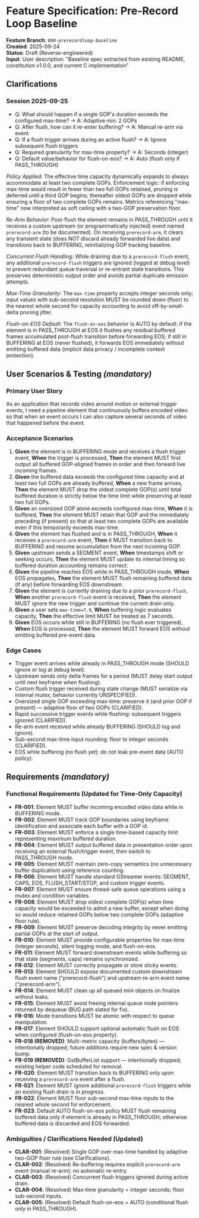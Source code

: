 # Feature Specification: Pre-Record Loop Baseline

**Feature Branch**: `000-prerecordloop-baseline`  
**Created**: 2025-09-24  
**Status**: Draft (Reverse-engineered)  
**Input**: User description: "Baseline spec extracted from existing README, constitution v1.0.0, and current C implementation"

## Clarifications
### Session 2025-09-25
- Q: What should happen if a single GOP's duration exceeds the configured max-time? → A: Adaptive min: 2 GOPs
- Q: After flush, how can it re-enter buffering? → A: Manual re-arm via event
- Q: If a flush trigger arrives during an active flush? → A: Ignore subsequent flush triggers
- Q: Required granularity for max-time property? → A: Seconds (integer)
- Q: Default value/behavior for flush-on-eos? → A: Auto (flush only if PASS_THROUGH)

*Policy Applied*: The effective time capacity dynamically expands to always accommodate at least two complete GOPs. Enforcement logic: if enforcing max-time would result in fewer than two full GOPs retained, pruning is deferred until a third GOP begins; thereafter oldest GOPs are dropped while ensuring a floor of two complete GOPs remains. Metrics referencing "max-time" now interpreted as soft ceiling with a two-GOP preservation floor.

*Re-Arm Behavior*: Post-flush the element remains in PASS_THROUGH until it receives a custom upstream (or programmatically injected) event named `prerecord-arm` (to be documented). On receiving `prerecord-arm`, it clears any transient state (does NOT discard already forwarded live data) and transitions back to BUFFERING, reinitializing GOP tracking baseline.

*Concurrent Flush Handling*: While draining due to a `prerecord-flush` event, any additional `prerecord-flush` triggers are ignored (logged at debug level) to prevent redundant queue traversal or re-entrant state transitions. This preserves deterministic output order and avoids partial duplicate emission attempts.

*Max-Time Granularity*: The `max-time` property accepts integer seconds only; input values with sub-second resolution MUST be rounded down (floor) to the nearest whole second for capacity accounting to avoid off-by-small-delta pruning jitter.

*Flush-on-EOS Default*: The `flush-on-eos` behavior is AUTO by default: if the element is in PASS_THROUGH at EOS it flushes any residual buffered frames accumulated post-flush transition before forwarding EOS; if still in BUFFERING at EOS (never flushed), it forwards EOS immediately without emitting buffered data (implicit data privacy / incomplete context protection).

## User Scenarios & Testing *(mandatory)*

### Primary User Story
As an application that records video around motion or external trigger events, I need a pipeline element that continuously buffers encoded video so that when an event occurs I can also capture several seconds of video that happened before the event.

### Acceptance Scenarios
1. **Given** the element is in BUFFERING mode and receives a flush trigger event, **When** the trigger is processed, **Then** the element MUST first output all buffered GOP-aligned frames in order and then forward live incoming frames.
2. **Given** the buffered data exceeds the configured time capacity and at least two full GOPs are already buffered, **When** a new frame arrives, **Then** the element MUST drop the oldest complete GOP(s) until total buffered duration is strictly below the time limit while preserving at least two full GOPs.
3. **Given** an oversized GOP alone exceeds configured max-time, **When** it is buffered, **Then** the element MUST retain that GOP and the immediately preceding (if present) so that at least two complete GOPs are available even if this temporarily exceeds max-time.
4. **Given** the element has flushed and is in PASS_THROUGH, **When** it receives a `prerecord-arm` event, **Then** it MUST transition back to BUFFERING and resume accumulation from the next incoming GOP.
5. **Given** upstream sends a SEGMENT event, **When** timestamps shift or seeking occurs, **Then** the element MUST update its internal timing so buffered duration accounting remains correct.
6. **Given** the pipeline reaches EOS while in PASS_THROUGH mode, **When** EOS propagates, **Then** the element MUST flush remaining buffered data (if any) before forwarding EOS downstream.
7. **Given** the element is currently draining due to a prior `prerecord-flush`, **When** another `prerecord-flush` event is received, **Then** the element MUST ignore the new trigger and continue the current drain only.
8. **Given** a user sets `max-time=7.9`, **When** buffering logic evaluates capacity, **Then** the effective limit MUST be treated as 7 seconds.
9. **Given** EOS occurs while still in BUFFERING (no flush ever triggered), **When** EOS is processed, **Then** the element MUST forward EOS without emitting buffered pre-event data.

### Edge Cases
- Trigger event arrives while already in PASS_THROUGH mode (SHOULD ignore or log at debug level).  
- Upstream sends only delta frames for a period (MUST delay start output until next keyframe when flushing).  
- Custom flush trigger received during state change (MUST serialize via internal mutex; behavior currently UNSPECIFIED).  
- Oversized single GOP exceeding max-time: preserve it (and prior GOP if present) — adaptive floor of two GOPs (CLARIFIED).  
- Rapid successive trigger events while flushing: subsequent triggers ignored (CLARIFIED).  
- Re-arm event received while already BUFFERING (SHOULD log and ignore).  
- Sub-second max-time input rounding: floor to integer seconds (CLARIFIED).  
- EOS while buffering (no flush yet): do not leak pre-event data (AUTO policy).  

## Requirements *(mandatory)*

### Functional Requirements (Updated for Time-Only Capacity)
- **FR-001**: Element MUST buffer incoming encoded video data while in BUFFERING mode.
- **FR-002**: Element MUST track GOP boundaries using keyframe identification and associate each buffer with a GOP id.
- **FR-003**: Element MUST enforce a single time-based capacity limit representing maximum buffered duration.
- **FR-004**: Element MUST output buffered data in presentation order upon receiving an external flush/trigger event, then switch to PASS_THROUGH mode.
- **FR-005**: Element MUST maintain zero-copy semantics (no unnecessary buffer duplication) using reference counting.
- **FR-006**: Element MUST handle standard GStreamer events: SEGMENT, CAPS, EOS, FLUSH_START/STOP, and custom trigger events.
- **FR-007**: Element MUST ensure thread-safe queue operations using a mutex and condition variables.
- **FR-008**: Element MUST drop oldest complete GOP(s) when time capacity would be exceeded to admit a new buffer, except when doing so would reduce retained GOPs below two complete GOPs (adaptive floor rule).
- **FR-009**: Element MUST preserve decoding integrity by never emitting partial GOPs at the start of output.
- **FR-010**: Element MUST provide configurable properties for max-time (integer seconds), silent logging mode, and flush-on-eos.
- **FR-011**: Element MUST forward downstream events while buffering so that state (segments, caps) remains synchronized.
- **FR-012**: Element MUST correctly propagate or store sticky events.
- **FR-013**: Element SHOULD expose documented custom downstream flush event name ("prerecord-flush") and upstream re-arm event name ("prerecord-arm").
- **FR-014**: Element MUST clean up all queued mini objects on finalize without leaks.
- **FR-015**: Element MUST avoid freeing internal queue node pointers returned by dequeue (BUG path slated for fix).
- **FR-016**: Mode transitions MUST be atomic with respect to queue manipulation.
- **FR-017**: Element SHOULD support optional automatic flush on EOS when configured (flush-on-eos property).
- **FR-018 (REMOVED)**: Multi-metric capacity (buffers/bytes) — intentionally dropped; future additions require new spec & version bump.
- **FR-019 (REMOVED)**: GstBufferList support — intentionally dropped; existing helper code scheduled for removal.
- **FR-020**: Element MUST transition back to BUFFERING only upon receiving a `prerecord-arm` event after a flush.
- **FR-021**: Element MUST ignore additional `prerecord-flush` triggers while an existing flush drain is in progress.
- **FR-022**: Element MUST floor sub-second max-time inputs to the nearest whole second for enforcement.
- **FR-023**: Default AUTO flush-on-eos policy MUST flush remaining buffered data only if element is already in PASS_THROUGH; otherwise buffered data is discarded and EOS forwarded.

### Ambiguities / Clarifications Needed (Updated)
- **CLAR-001**: (Resolved) Single GOP over max-time handled by adaptive two-GOP floor rule (see Clarifications).
- **CLAR-002**: (Resolved) Re-buffering requires explicit `prerecord-arm` event (manual re-arm); no automatic re-entry.
- **CLAR-003**: (Resolved) Concurrent flush triggers ignored during active drain.
- **CLAR-004**: (Resolved) Max-time granularity = integer seconds; floor sub-second inputs.
- **CLAR-005**: (Resolved) Default flush-on-eos = AUTO (conditional flush only in PASS_THROUGH).
